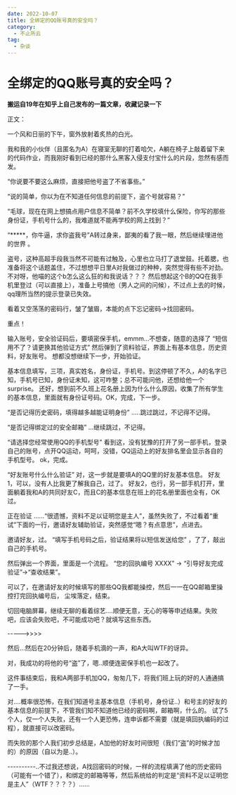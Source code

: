 ```yaml
---
date: 2022-10-07
title: 全绑定的QQ账号真的安全吗？
category:
  - 不止所云
tag:
  - 杂谈
---
```

# 全绑定的QQ账号真的安全吗？

**搬运自19年在知乎上自己发布的一篇文章，收藏记录一下**

正文：

一个风和日丽的下午，窗外放射着炙热的白光。

我和我的小伙伴（且匿名为A）在寝室无聊的打着哈欠，A躺在椅子上敲着留下来的代码作业，而我刚好看到已经的那什么黑客入侵支付宝什么的片段，忽然有感而发。

“你说要不要这么麻烦，直接把他号盗了不省事些。”

“说的简单，你以为在不知道任何信息的前提下，盗个号就容易？”

“毛球，现在在网上想搞点用户信息不简单？前不久学校填什么保险，你写的那些身份证，手机号什么的，我难道就不能再学校的网上找到？”

“*****，你牛逼，求你盗我号”A转过身来，鄙夷的看了我一眼，然后继续埋进他的世界 。

盗号，这种高超手段我当然不可能有过触及，心里也立马打了退堂鼓。托着腮，也准备将这个话题盖住，不过想想平日里A对我做过的种种，突然觉得有些不对劲。不对呀，他喵的这个b怎么这么狂的和我说话？？？   然后想起这个B的QQ在我手机里登过（可以直接上），准备上号搞他（男人之间的问候），不过点上去的时候，qq理所当然的提示登录已失效。

看着又空荡荡的密码行，皱了皱眉，本能的点下忘记密码→找回密码。

重点！

输入账号，安全验证码后，要填密保手机，emmm...不想查，随意的选择了 “短信用不了？请更换其他验证方式” 然后弹到了资料验证，界面上有基本信息，历史资料，好友账号。 想都没想继续下一步，开始验证。

基本信息填写，三项，真实姓名，身份证，手机号。到这停顿了不久，A的名字已知，手机号已知，身份证未知，这可咋整；总不可能问他，还想给他一个surprise。 还好，想到前不久班上花名册上因为什么什么原因，收集了所有学生的基本信息，里面就有身份证号码。OK，完成，下一步。

“是否记得历史密码，填得越多越能证明身份” .....跳过跳过，不记得不记得。

“是否记得绑定过的安全邮箱”  ...继续跳过，不记得。

“请选择您经常使用QQ的手机型号” 看到这，没有犹豫的打开了另一部手机，登录自己的账号，点开QQ运动，呵呵，没错，QQ运动上的好友排名里会显示各自的手机型号。 ok，完成。

“好友账号什么什么验证”  对，这一步就是要填A的QQ里的好友基本信息。 好友1，可以，没有人比我更了解我自己，过了。  好友2，也行，另一部手机打开，里面躺着我和A的共同好友C，而且C的基本信息在班上的花名册里面也全有，OK 过。

正在验证 ......“很遗憾，资料不足以证明您是主人”，虽然失败了，不过看着“重试”下面的一行，邀请好友辅助验证，突然感觉“嗯？有点意思”，点进去。

邀请好友，过。 “填写手机号码之后，验证结果将以短信发送给您” ，了了，敲出自己的手机号。

然后弹出一个界面，里面是一个流程。 “您的回执编号 XXXX” → “引导好友完成验证”→“查收结果”。

可以了，在邀请好友的时候填写的那些QQ我都能操控，然后一一在QQ邮箱里操控打完回执编号后， 尘埃落定，结束。

切回电脑屏幕，继续无聊的看着综艺....顺便无意，无心的等等申述结果。失败吧，应该会失败吧，不可能成功吧？就填写这些东西。

----->>>>

然后...然后在20分钟后，随着手机滴的一声，和A大叫WTF的讶异。

对，我成功的将他的号“盗”了，嗯..顺便连密保手机也一起改了。

这件事结束后，我和A两部手机加QQ，匆匆几下，将我们班上玩的好的人通通搞了一手。

对....概率很恐怖，在我们知道号主基本信息（手机号，身份证..）和号主的好友的基本信息的前提下，不管我们知不知道他已经的密码啊，邮箱啊，什么的。 试了5个人，仅一个人失败，还有一个人更恐怖，连申诉都不需要（就是填回执编码的过程），就直接可以改密码。

而失败的那个人我们初步总结是，A加他的好友时间很短（我们“盗”的时候才加的）的原因（自以为是..）。

----------..不过我还想说，A找回密码的时候，一样的流程填满了他的历史密码（可能有一个错了），和绑定的邮箱等等，然后系统给的判定是“资料不足以证明您是主人”（WTF？？？？）......
